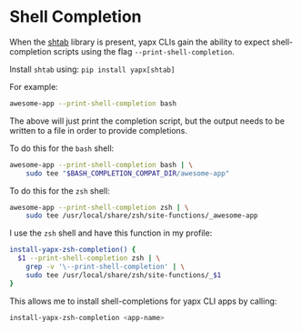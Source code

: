# Shell Completion

When the [shtab](https://github.com/iterative/shtab) library is present, yapx CLIs gain the ability to expect shell-completion scripts using the flag `--print-shell-completion`.

Install `shtab` using: `pip install yapx[shtab]`

For example:

```sh title="Shell-completion Example"
awesome-app --print-shell-completion bash
```

The above will just print the completion script, but the output needs to be written to a file in order to provide completions.

To do this for the `bash` shell:

```sh title="Install shell-completions for bash"
awesome-app --print-shell-completion bash | \
    sudo tee "$BASH_COMPLETION_COMPAT_DIR/awesome-app"
```

To do this for the `zsh` shell:

```sh title="Install shell-completions for zsh"
awesome-app --print-shell-completion zsh | \
    sudo tee /usr/local/share/zsh/site-functions/_awesome-app
```

I use the `zsh` shell and have this function in my profile:

```sh
install-yapx-zsh-completion() {
  $1 --print-shell-completion zsh | \
    grep -v '\--print-shell-completion' | \
    sudo tee /usr/local/share/zsh/site-functions/_$1
}
```

This allows me to install shell-completions for yapx CLI apps by calling:

```sh
install-yapx-zsh-completion <app-name>
```
